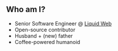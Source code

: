 ##  Who am I?

* Senior Software Engineer @ [Liquid Web](https://www.liquidweb.com/)
* Open-source contributor
* Husband + (new) father
* Coffee-powered humanoid